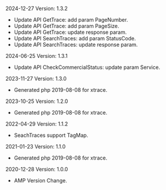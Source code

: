 2024-12-27 Version: 1.3.2
- Update API GetTrace: add param PageNumber.
- Update API GetTrace: add param PageSize.
- Update API GetTrace: update response param.
- Update API SearchTraces: add param StatusCode.
- Update API SearchTraces: update response param.


2024-06-25 Version: 1.3.1
- Update API CheckCommercialStatus: update param Service.


2023-11-27 Version: 1.3.0
- Generated php 2019-08-08 for xtrace.

2023-10-25 Version: 1.2.0
- Generated php 2019-08-08 for xtrace.

2022-04-29 Version: 1.1.2
- SeachTraces support TagMap.

2021-01-23 Version: 1.1.0
- Generated php 2019-08-08 for xtrace.

2020-12-28 Version: 1.0.0
- AMP Version Change.

